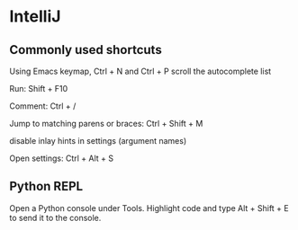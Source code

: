 # IntelliJ

## Commonly used shortcuts

Using Emacs keymap, Ctrl + N and Ctrl + P scroll the autocomplete list

Run: Shift + F10

Comment: Ctrl + /

Jump to matching parens or braces: Ctrl + Shift + M

disable inlay hints in settings (argument names)

Open settings: Ctrl + Alt + S

## Python REPL

Open a Python console under Tools.
Highlight code and type Alt + Shift + E to send it to the console.
